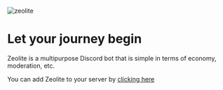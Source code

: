 ![zeolite](https://github.com/MicroPizdec/Zeolite/assets/65908023/87fa4a89-8370-436e-9dcb-338037f5dbf8)


# Let your journey begin

Zeolite is a multipurpose Discord bot that is simple in terms of economy, moderation, etc.

You can add Zeolite to your server by [clicking here](https://discord.com/api/oauth2/authorize?client_id=679692205736460301&permissions=8&scope=applications.commands+bot)
